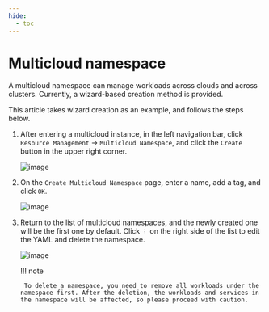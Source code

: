 ```yaml
---
hide:
  - toc
---
```


# Multicloud namespace

A multicloud namespace can manage workloads across clouds and across clusters. Currently, a wizard-based creation method is provided.

This article takes wizard creation as an example, and follows the steps below.

1. After entering a multicloud instance, in the left navigation bar, click `Resource Management` -> `Multicloud Namespace`, and click the `Create` button in the upper right corner.

    ![image](../images/ns01.png)

2. On the `Create Multicloud Namespace` page, enter a name, add a tag, and click `OK`.

    ![image](../images/ns02.png)

3. Return to the list of multicloud namespaces, and the newly created one will be the first one by default. Click `⋮` on the right side of the list to edit the YAML and delete the namespace.

    ![image](../images/ns03.png)

    !!! note

        To delete a namespace, you need to remove all workloads under the namespace first. After the deletion, the workloads and services in the namespace will be affected, so please proceed with caution.